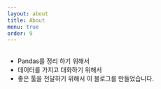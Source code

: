 ```yaml
---
layout: about
title: About
menu: true
order: 9
---
```

## 
* Pandas를 정리 하기 위해서  
* 데이터를 가지고 대화하기 위해서
* 좋은 툴을 전달하기 위해서 
이 블로그를 만들었습니다. 

